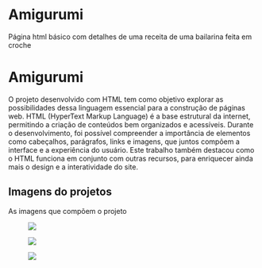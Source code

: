 # Amigurumi
Página html básico com detalhes de uma receita de uma bailarina feita em croche
<!DOCTYPE html>
<html lang="en">
   <head>
   <body>
 <meta charset="utf-8">
 <meta name="viewport" content="width=device-width, initial-scale=1.0">
<title>Projeto Amigurumi</title>
       </head>
    </body>
    <body>
    <h1>Amigurumi</h1>
    <p>O projeto desenvolvido com HTML tem como objetivo explorar as possibilidades dessa linguagem essencial para a construção de páginas web. HTML (HyperText Markup Language) é a base estrutural da internet, permitindo a criação de conteúdos bem organizados e acessíveis. Durante o desenvolvimento, foi possível compreender a importância de elementos como cabeçalhos, parágrafos, links e imagens, que juntos compõem a interface e a experiência do usuário. Este trabalho também destacou como o HTML funciona em conjunto com outras recursos, para enriquecer ainda mais o design e a interatividade do site.</p>
        <h2>Imagens do projetos</h2>
          <p>As imagens que compõem o projeto</p>
  <figure>
<img src=" " alt=" "></a>
<figcaption> </figcaption>
   </figure>
 <figure>
   <img src=" " alt=" "></a>
    <figcaption> </figcaption>
      </figure>
       <figure>
         <img src=" " alt=" "></a>
 <figcaption> </figcaption>
    </figure>
    </body>
    </html>
